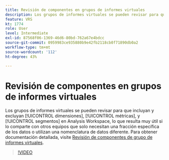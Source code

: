 ```yaml
---
title: Revisión de componentes en grupos de informes virtuales
description: Los grupos de informes virtuales se pueden revisar para que incluyan y excluyan dimensiones, métricas y segmentos en Analysis Workspace, lo que resulta muy útil si los comparte con otros equipos que solo necesitan una fracción específica de los datos o utilizan una nomenclatura de datos diferente.
feature: VRS
kt: 1774
role: User
level: Intermediate
exl-id: 87568f06-1369-46d6-80bd-762a67e4bdcc
source-git-commit: 0959983ce935880b9e42fb2118cb0f71890db0a2
workflow-type: tm+mt
source-wordcount: '112'
ht-degree: 43%

---
```


# Revisión de componentes en grupos de informes virtuales

Los grupos de informes virtuales se pueden revisar para que incluyan y excluyan [!UICONTROL dimensiones], [!UICONTROL métricas], y [!UICONTROL segmentos] en Analysis Workspace, lo que resulta muy útil si lo comparte con otros equipos que solo necesitan una fracción específica de los datos o utilizan una nomenclatura de datos diferente. Para obtener documentación detallada, visite [Revisión de componentes de grupo de informes virtuales](https://experienceleague.adobe.com/docs/analytics/components/virtual-report-suites/vrs-components.html?lang=es).

>[!VIDEO](https://video.tv.adobe.com/v/23544/?quality=12&learn=on)
